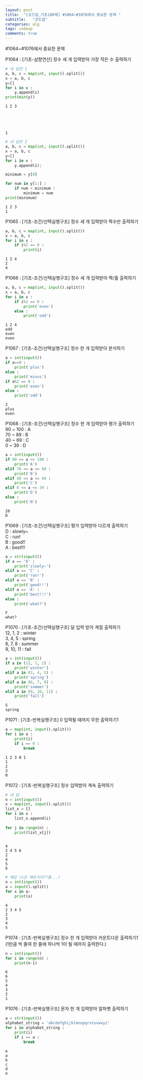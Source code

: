 ```yaml
---
layout: post
title:  "[코드업_기초100제] #1064~#1076에서 중요한 문제 "
subtitle:   "코드업"
categories: alg
tags: codeup
comments: true
---
```


#1064~#1076에서 중요한 문제


P1064 : [기초-삼항연산] 정수 세 개 입력받아 가장 작은 수 출력하기


```python
# 내 답안 1
a, b, c = map(int, input().split())
x = a, b, c
y=[]
for i in x :
    y.append(i)
print(min(y))
```

    1 2 3
    




    1




```python
# 내 답안 2
a, b, c = map(int, input().split())
x = a, b, c
y=[]
for i in x :
    y.append(i);

minimum = y[0]

for num in y[1:] :
    if num < minimum :
        minimum = num
print(minimum)
```

    1 2 3
    1
    

P1065 : [기초-조건/선택실행구조] 정수 세 개 입력받아 짝수만 출력하기


```python
a, b, c = map(int, input().split())
x = a, b, c
for i in x :
    if i%2 == 0 :
        print(i)
```

    1 2 4
    2
    4
    

P1066 : [기초-조건/선택실행구조] 정수 세 개 입력받아 짝/홀 출력하기


```python
a, b, c = map(int, input().split())
x = a, b, c
for i in x :
    if i%2 == 0 :
        print('even')
    else :
        print('odd')
```

    1 2 4
    odd
    even
    even
    

P1067 : [기초-조건/선택실행구조] 정수 한 개 입력받아 분석하기


```python
a = int(input())
if a>=0 :
    print('plus')
else :
    print('minus')
if a%2 == 0 :
    print('even')
else :
    print('odd')
```

    2
    plus
    even
    

P1068 : [기초-조건/선택실행구조] 정수 한 개 입력받아 평가 출력하기  
90 ~ 100 : A  
70 ~ 89 : B  
40 ~ 69 : C  
0 ~ 39 : D  


```python
a = int(input())
if 90 <= a <= 100 :
    print('A')
elif 70 <= a <= 89 :
    print('B')
elif 40 <= a <= 69 :
    print('C')
elif 0 <= a <= 39 :
    print('D')
else :
    print('N')
```

    20
    D
    

P1069 : [기초-조건/선택실행구조] 평가 입력받아 다르게 출력하기  
D : slowly~  
C : run!  
B : good!!  
A : best!!!


```python
a = str(input())
if a == 'D' :
    print('slowly~')
elif a == 'C' :
    print('run!')
elif a == 'B' :
    print('good!!')
elif a == 'A' :
    print('best!!!')
else :
    print('what?')
```

    F
    what?
    

P1070 : [기초-조건/선택실행구조] 달 입력 받아 계절 출력하기  
12, 1, 2 : winter  
3, 4, 5 : spring  
6, 7, 8 : summer  
9, 10, 11 : fall  


```python
a = int(input())
if a in (12, 1, 2) :
    print('winter')
elif a in (3, 4, 5) :
    print('spring')
elif a in (6, 7, 8) :
    print('summer')
elif a in (9, 10, 11) :
    print('fall')
```

    5
    spring
    

P1071 : [기초-반복실행구조] 0 입력될 때까지 무한 출력하기1


```python
a = map(int, input().split())
for i in a :
    print(i)
    if i == 0 :
        break
```

    1 2 3 0 1
    1
    2
    3
    0
    

P1072 : [기초-반복실행구조] 정수 입력받아 계속 출력하기


```python
# 내 답
n = int(input())
x = map(int, input().split())
list_x = []
for i in x :
    list_x.append(i)
    
for j in range(n) :
    print(list_x[j])
    
```

    4
    2 4 5 6
    2
    4
    5
    6
    


```python
# 해답 (n은 왜쓴거지??흠...)
n = int(input())
a = input().split()
for x in a:
    print(x)

```

    4
    2 3 4 5
    2
    3
    4
    5
    

P1074 : [기초-반복실행구조] 정수 한 개 입력받아 카운트다운 출력하기1  
(1만큼 씩 줄여 한 줄에 하나씩 1이 될 때까지 출력한다.)


```python
n = int(input())
for i in range(n) :
    print(n-i)
```

    6
    6
    5
    4
    3
    2
    1
    

P1076 : [기초-반복실행구조] 문자 한 개 입력받아 알파벳 출력하기


```python
a = str(input())
alphabet_string = 'abcdefghijklmnopqrstuvwxyz'
for i in alphabet_string :
    print(i)
    if i == a :
        break
```

    e
    a
    b
    c
    d
    e
    
